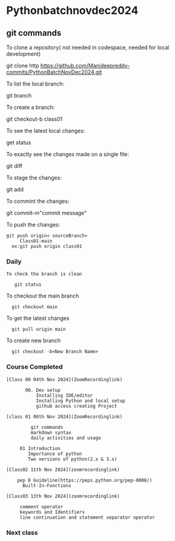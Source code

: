 # Pythonbatchnovdec2024
 
 

## git commands
 
   To clone a repository( not needed in codespace, needed for local development)

   git clone http https://github.com/Manideepreddy-commits/PythonBatchNovDec2024.git

To list the local branch:

   git branch

To create a branch:
 
   git checkout-b class01

To see the latest local changes:

   get status

To exactly see the changes made on a single file:

   git diff

To stage the changes:

   git add<filename>

To commint the changes:

   git commit-m"commit message"

To push the changes:

    git push origin< sourceBranch>
         Class01-main
      ex:git push origin class01
   
### Daily 
    To check the branch is clean
    
       git status

   To checkout the main branch

      git checkout main

   To get the latest changes

      git pull origin main

   To create new branch

      git checkout -b<New Branch Name>

### Course Completed

    [Class 00 04th Nov 2024](ZoomRecordinglink)

           00. Dev setup
               Installing IDE/editor
               Installing Python and local setup
               github access creating Project

    [class 01 06th Nov 2024](ZoomRecordinglink)

             git commands
             markdown syntax
             daily activities and usage 
          
         01 Introduction 
            Importance of python 
            Two versions of python(2.x & 3.x)

    [Class02 11th Nov 2024](zoomrecordinglink)
       
        pep 8 Guideline(https://peps.python.org/pep-0008/)
          Built-In-Functions
        
    [Class03 13th Nov 2024](zoomrecordinglink)

         comment operator
         keywords and Identifiers
         line continuation and statement separator operator
### Next class
    

   